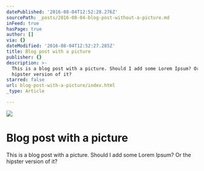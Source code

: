 ```yaml
---
datePublished: '2016-08-04T12:52:28.276Z'
sourcePath: _posts/2016-08-04-blog-post-without-a-picture.md
inFeed: true
hasPage: true
author: []
via: {}
dateModified: '2016-08-04T12:52:27.285Z'
title: Blog post with a picture
publisher: {}
description: >-
  This is a blog post with a picture. Should I add some Lorem Ipsum? Or the
  hipster version of it?
starred: false
url: blog-post-with-a-picture/index.html
_type: Article

---
```

![](https://the-grid-user-content.s3-us-west-2.amazonaws.com/2e72b453-4ee1-4422-ad07-4a1473315413.jpg)

# Blog post with a picture

This is a blog post with a picture. Should I add some Lorem Ipsum? Or the hipster version of it?